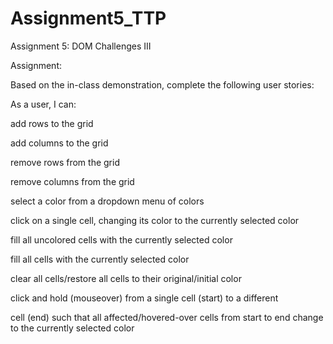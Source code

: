 # Assignment5_TTP
Assignment 5: DOM Challenges III

Assignment:

Based on the in-class demonstration, complete the following user stories:

As a user, I can:

add rows to the grid

add columns to the grid

remove rows from the grid

remove columns from the grid

select a color from a dropdown menu of colors

click on a single cell, changing its color to the currently selected color

fill all uncolored cells with the currently selected color

fill all cells with the currently selected color

clear all cells/restore all cells to their original/initial color

click and hold (mouseover) from a single cell (start) to a different
 
cell (end) such that all affected/hovered-over cells from start to end change to the currently selected color